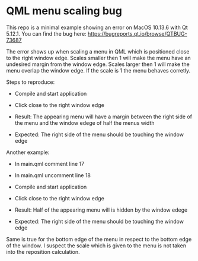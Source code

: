 QML menu scaling bug
====================

This repo is a minimal example showing an error on MacOS 10.13.6 with Qt 5.12.1.
You can find the bug here: https://bugreports.qt.io/browse/QTBUG-73687

The error shows up when scaling a menu in QML which is positioned close to the right window edge.
Scales smaller then 1 will make the menu have an undesired margin from the window edge.
Scales larger then 1 will make the menu overlap the window edge.
If the scale is 1 the menu behaves corretly.

Steps to reproduce:

* Compile and start application
* Click close to the right window edge

* Result: The appearing menu will have a margin between the right side of the menu and the window edege of half the menus width
* Expected: The right side of the menu should be touching the window edge


Another example:
* In main.qml comment line 17
* In main.qml uncomment line 18
* Compile and start application
* Click close to the right window edge

* Result: Half of the appearing menu will is hidden by the window edege
* Expected: The right side of the menu should be touching the window edge


Same is true for the bottom edge of the menu in respect to the bottom edge of the window.
I suspect the scale which is given to the menu is not taken into the reposition calculation.
